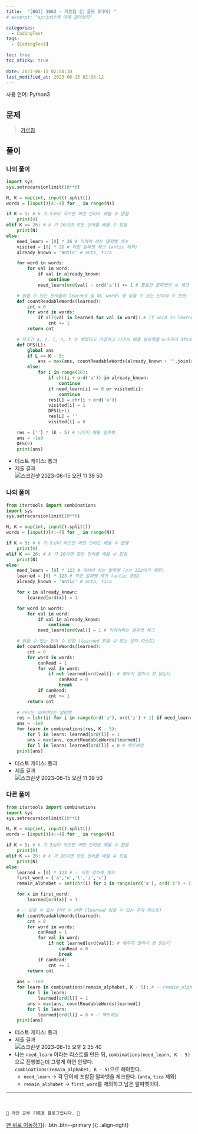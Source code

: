```yaml
---
title:  "[BOJ] 1062 - 가르침 (🥇 골드 5티어) "
# excerpt: "sprintf에 대해 알아보자"

categories:
  - CodingTest
tags:
  - [CodingTest]

toc: true
toc_sticky: true
 
date: 2023-06-15 02:58:10
last_modified_at: 2023-06-15 02:58:12
---
```


사용 언어: Python3

## 문제
> [가르침](https://www.acmicpc.net/problem/1062)

## 풀이
### 나의 풀이
```py
import sys
sys.setrecursionlimit(10**6)

N, K = map(int, input().split())
words = [input()[4:-4] for _ in range(N)]

if K < 5: # k 가 5보다 작으면 어떤 언어도 배울 수 없음
    print(0)
elif K == 26: # k 가 26이면 모든 언어를 배울 수 있음
    print(N)
else:
    need_learn = [0] * 26 # 익혀야 하는 알파벳 개수
    visited = [0] * 26 # 익힌 알파벳 체크 (antic 제외)
    already_known = 'antic' # anta, tica

    for word in words:
        for val in word:
            if val in already_known:
                continue
            need_learn[ord(val) - ord('a')] += 1 # 필요한 알파벳의 수 체크

    # 읽을 수 있는 문자들이 learned 일 때, words 중 읽을 수 있는 단어의 수 반환
    def countReadableWords(learned):
        cnt = 0
        for word in words:
            if all(val in learned for val in word): # if word in learned # 이거 아님 !!
                cnt += 1
        return cnt

    # 무조건 a, c, i, n, t 는 배웠다고 가정하고 나머지 배울 알파벳을 k-5까지 dfs로 탐색
    def DFS(L):
        global ans
        if L == K - 5:
            ans = max(ans, countReadableWords(already_known + ''.join(res)))
        else:
            for i in range(26):
                if chr(i + ord('a')) in already_known:
                    continue
                if need_learn[i] == 0 or visited[i]:
                    continue
                res[L] = chr(i + ord('a'))
                visited[i] = 1
                DFS(L+1)
                res[L] = ''
                visited[i] = 0

    res = [''] * (K - 5) # 나머지 배울 알파벳
    ans = -1e9
    DFS(0)
    print(ans)

```
- 테스트 케이스: 통과
- 제출 결과<br>
![스크린샷 2023-06-15 오전 11 39 50](https://github.com/minju412/jenkins-test/assets/59405576/54aca1cf-f140-4713-a924-d0b42f800300)

### 나의 풀이
```py
from itertools import combinations 
import sys
sys.setrecursionlimit(10**6)

N, K = map(int, input().split())
words = [input()[4:-4] for _ in range(N)]

if K < 5: # k 가 5보다 작으면 어떤 언어도 배울 수 없음
    print(0)
elif K == 26: # k 가 26이면 모든 언어를 배울 수 있음
    print(N)
else:
    need_learn = [0] * 123 # 익혀야 하는 알파벳 (z는 122이기 때문)
    learned = [0] * 123 # 익힌 알파벳 체크 (antic 포함)
    already_known = 'antic' # anta, tica

    for x in already_known:
        learned[ord(x)] = 1

    for word in words:
        for val in word:
            if val in already_known:
                continue
            need_learn[ord(val)] = 1 # 익혀야하는 알파벳 체크

    # 읽을 수 있는 단어 수 반환 (learned 읽을 수 있는 문자 라스트)
    def countReadableWords(learned):
        cnt = 0
        for word in words:
            canRead = 1
            for val in word:
                if not learned[ord(val)]: # 배우지 않아서 못 읽는다
                    canRead = 0
                    break
            if canRead:
                cnt += 1
        return cnt
    
    # res는 익혀야하는 알파벳
    res = [chr(i) for i in range(ord('a'), ord('z') + 1) if need_learn[i] == 1]
    ans = -1e9
    for learn in combinations(res, K - 5):
        for l in learn: learned[ord(l)] = 1
        ans = max(ans, countReadableWords(learned))
        for l in learn: learned[ord(l)] = 0 # 백트래킹
    print(ans)
```
- 테스트 케이스: 통과
- 제출 결과<br>
![스크린샷 2023-06-15 오전 11 39 50](https://github.com/minju412/jenkins-test/assets/59405576/54aca1cf-f140-4713-a924-d0b42f800300)



### 다른 풀이
```py
from itertools import combinations 
import sys
sys.setrecursionlimit(10**6)

N, K = map(int, input().split())
words = [input()[4:-4] for _ in range(N)]

if K < 5: # k 가 5보다 작으면 어떤 언어도 배울 수 없음
    print(0)
elif K == 26: # k 가 26이면 모든 언어를 배울 수 있음
    print(N)
else:
    learned = [0] * 123 # ✅ 익힌 알파벳 체크
    first_word = {'a','n','t','i','c'}
    remain_alphabet = set(chr(i) for i in range(ord('a'), ord('z') + 1)) - first_word # ✅ 남은 알파벳

    for x in first_word:
        learned[ord(x)] = 1

    # ✅ 읽을 수 있는 단어 수 반환 (learned 읽을 수 있는 문자 라스트)
    def countReadableWords(learned):
        cnt = 0
        for word in words:
            canRead = 1
            for val in word:
                if not learned[ord(val)]: # 배우지 않아서 못 읽는다
                    canRead = 0
                    break
            if canRead:
                cnt += 1
        return cnt
    
    ans = -1e9
    for learn in combinations(remain_alphabet, K - 5): # ✅ remain_alphabet 에서 (K-5)개 뽑기
        for l in learn:
            learned[ord(l)] = 1
        ans = max(ans, countReadableWords(learned))
        for l in learn:
            learned[ord(l)] = 0 # ✅ 백트래킹
    print(ans)
```

- 테스트 케이스: 통과
- 제출 결과<br>
![스크린샷 2023-06-15 오후 2 35 40](https://github.com/minju412/jenkins-test/assets/59405576/c65a6fad-0539-4554-b109-d28e1f2cd463)
- 나는 `need_learn` 이라는 리스트를 만든 뒤, `combinations(need_learn, K - 5)`으로 진행했는데 그렇게 하면 안됐다. <br>
`combinations(remain_alphabet, K - 5)`으로 해야한다.
    - `need_learn` -> 각 단어에 포함된 알파벳을 체크한다. (`anta`, `tica` 제외)
    - `remain_alphabet` -> `first_word`를 제외하고 남은 알파벳이다.








***
<br>


    💛 개인 공부 기록용 블로그입니다. 👻

[맨 위로 이동하기](#){: .btn .btn--primary }{: .align-right}